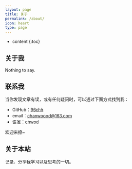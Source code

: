 ```yaml
---
layout: page
title: 关于
permalink: /about/
icon: heart
type: page
---
```


* content
{:toc}

## 关于我

Nothing to say.

## 联系我

当你发现文章有误，或有任何疑问时，可以通过下面方式找到我：

* GitHub：[96chh](https://github.com/96chh)
* email：chanwoood@163.com
* 语雀：[chwod](https://yuque.com/chwod)

欢迎来撩~

## 关于本站

记录、分享我学习以及思考的一切。


